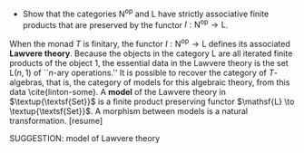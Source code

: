 -  Show that the categories $\mathsf{N}^\mathrm{op}$ and $\mathsf{L}$ have strictly associative finite products that are preserved by the functor $I : \mathsf{N}^\mathrm{op} \to \mathsf{L}$.

When the monad $T$ is finitary, the functor $I : \mathsf{N}^\mathrm{op} \to \mathsf{L}$ defines its associated **Lawvere theory**. Because the objects in the category $\mathsf{L}$ are all iterated finite products of the object $1$, the essential data in the Lawvere theory is the set $\mathsf{L}(n,1)$ of ``$n$-ary operations.'' It is possible to recover the category of $T$-algebras, that is, the category of models for this algebraic theory, from this data \cite{linton-some}. A **model** of the Lawvere theory in $\textup{\textsf{Set}}$ is a finite product preserving functor $\mathsf{L} \to \textup{\textsf{Set}}$. A morphism between models is a natural transformation.
[resume]

SUGGESTION: model of Lawvere theory